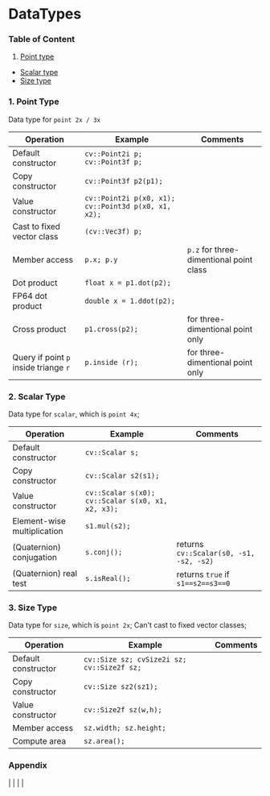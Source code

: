 DataTypes
========================
### Table of Content

1. [Point type](#pointtype)
- [Scalar type](#scalartype)
- [Size type](#sizetype)

### 1. Point Type <a name = "pointtype"></a>

Data type for `point 2x / 3x`

| Operation | Example | Comments |
|---|---|---|
| Default constructor | `cv::Point2i p; cv::Point3f p;` |  |
| Copy constructor | `cv::Point3f p2(p1);` |  |
| Value constructor | `cv::Point2i p(x0, x1); cv::Point3d p(x0, x1, x2);` |  |
| Cast to fixed vector class | `(cv::Vec3f) p;` |  |
| Member access | `p.x; p.y` | `p.z` for three-dimentional point class |
| Dot product | `float x = p1.dot(p2);` |  |
| FP64 dot product | `double x = 1.ddot(p2);` |  |
| Cross product | `p1.cross(p2);` | for three-dimentional point only |
| Query if point `p` inside triange `r` | `p.inside (r);` | for three-dimentional point only  |


### 2. Scalar Type <a name="scalartype"></a>

Data type for `scalar`, which is `point 4x`;

| Operation | Example | Comments |
|---|---|---|
| Default constructor | `cv::Scalar s;` |  |
| Copy constructor | `cv::Scalar s2(s1);` |  |
| Value constructor | `cv::Scalar s(x0); cv::Scalar s(x0, x1, x2, x3);` |  |
| Element-wise multiplication | `s1.mul(s2);` |  |
| (Quaternion) conjugation | `s.conj();`| returns `cv::Scalar(s0, -s1, -s2, -s2)` |
| (Quaternion) real test| `s.isReal();` | returns `true` if `s1==s2==s3==0` |


### 3. Size Type <a name="sizetype"></a>

Data type for `size`, which is `point 2x`;  Can't cast to fixed vector classes;

| Operation | Example | Comments |
|---|---|---|
| Default constructor | `cv::Size sz; cvSize2i sz; cv::Size2f sz;` |  |
| Copy constructor | `cv::Size sz2(sz1);` |  |
| Value constructor | `cv::Size2f sz(w,h);` |  |
| Member access | `sz.width; sz.height;` |  |
| Compute area | `sz.area();` |  |

### Appendix
|  |  |  |
